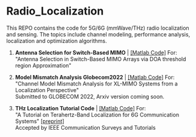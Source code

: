 # Radio_Localization
This REPO contains the code for 5G/6G (mmWave/THz) radio localization and sensing. The topics include channel modeling, performance analysis, localization and optimization algorithms.

1. **Antenna Selection for Switch-Based MIMO** | [\[Matlab Code\]](https://github.com/chenhui07c8/Radio_Localization/tree/main/Antenna%20Selection%20for%20Switch-Based%20MIMO) For:
\
"Antenna Selection in Switch-Based MIMO Arrays via DOA threshold region Approximation"

2. **Model Mismatch Analysis Globecom2022** | [\[Matlab Code\]](https://github.com/chenhui07c8/Radio_Localization/tree/main/Model_Mismatch_Analysis_Globecom2022) For: 
\
"Channel Model Mismatch Analysis for XL-MIMO Systems from a Localization Perspective"
\
Submitted to GLOBECOM 2022, Arxiv version coming soon.

3. **THz Localization Tutorial Code** | [\[Matlab Code\]](https://github.com/chenhui07c8/Radio_Localization/tree/main/1-THz_Localization_Tutorial_v1) For:
\
"A Tutorial on Terahertz-Band Localization for 6G Communication Systems" [\[preprint\]](https://arxiv.org/pdf/2110.08581.pdf)
\
Accepted by IEEE Communication Surveys and Tutorials
